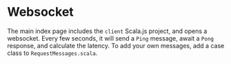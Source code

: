 # Websocket

The main index page includes the `client` Scala.js project, and opens a websocket. 
Every few seconds, it will send a `Ping` message, await a `Pong` response, and calculate the latency.
To add your own messages, add a case class to `RequestMessages.scala`.
